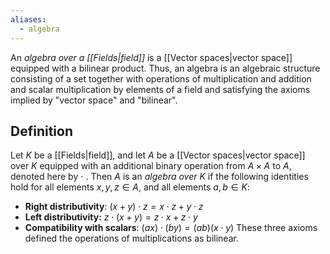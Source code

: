 ```yaml
---
aliases:
  - algebra
---
```


An _algebra over a [[Fields|field]]_ is a [[Vector spaces|vector space]] equipped with a bilinear product. Thus, an algebra is an algebraic structure consisting of a set together with operations of multiplication and addition and scalar multiplication by elements of a field and satisfying the axioms implied by "vector space" and "bilinear".
## Definition

Let $K$ be a [[Fields|field]], and let $A$ be a [[Vector spaces|vector space]] over $K$ equipped with an additional binary operation from $A\times A$ to $A$, denoted here by $\cdot$ . Then $A$ is an _algebra over $K$_ if the following identities hold for all elements $x, y, z \in A$, and all elements $a, b \in K$:
- **Right distributivity**: $(x + y) \cdot z= x\cdot z + y\cdot z$
- **Left distributivity:** $z \cdot (x+y) = z\cdot x + z\cdot y$
- **Compatibility with scalars**: $(ax) \cdot (by) = (ab)(x\cdot y)$
These three axioms defined the operations of multiplications as bilinear.